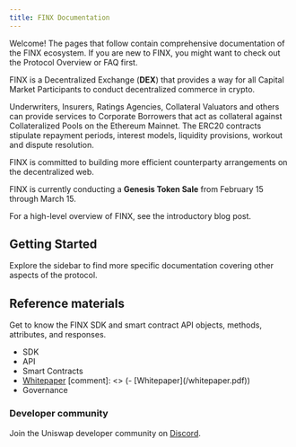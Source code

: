 ```yaml
---
title: FINX Documentation
---
```


Welcome! The pages that follow contain comprehensive documentation of the FINX ecosystem. 
If you are new to FINX, you might want to check out the <Link to="/docs/v2/protocol-overview">Protocol Overview</Link> or <Link to="/faq">FAQ</Link> first.

FINX is a Decentralized Exchange (<span><strong>DEX</strong></span>) that provides a way for all Capital Market Participants 
to conduct decentralized commerce in crypto.

Underwriters, Insurers, Ratings Agencies, Collateral Valuators and others can provide services to Corporate Borrowers that act as collateral against Collateralized Pools on the Ethereum Mainnet. The ERC20 contracts stipulate 
repayment periods, interest models, liquidity provisions, workout and dispute resolution.

FINX is committed to building more efficient counterparty arrangements on the decentralized web.

FINX is currently conducting a <InternalLink to="/blog/uni"><strong>Genesis Token Sale</strong></InternalLink> from February 15 through March 15.

For a high-level overview of FINX, see the <Link to='/blog/uniswap-v2'>introductory blog post</Link>.


## Getting Started

<Wizard />

Explore the sidebar to find more specific documentation covering other aspects of the protocol.

## Reference materials

Get to know the FINX SDK and smart contract API objects, methods, attributes, and responses.

- <Link to="/docs/v2/SDK">SDK</Link>
- <Link to="/docs/v2/API">API</Link>
- <Link to="/docs/v2/smart-contracts">Smart Contracts</Link>
- [Whitepaper](/whitepaper.md)
[comment]: <> (- [Whitepaper]&#40;/whitepaper.pdf&#41;)
- <Link to="/docs/v2/governance/governance-reference">Governance</Link>

### Developer community

Join the Uniswap developer community on [Discord](https://discord.gg/FCfyBSbCU5).
